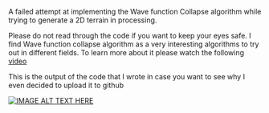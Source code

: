 A failed attempt at implementing the Wave function Collapse algorithm while trying to generate a 2D terrain in processing.

Please do not read through the code if you want to keep your eyes safe. I find Wave function collapse algorithm as a very interesting algorithms to try out in different fields. To learn more about it please watch the following [video](https://www.youtube.com/watch?v=2SuvO4Gi7uY)



This is the output of the code that I wrote in case you want to see why I even decided to upload it to github 

[![IMAGE ALT TEXT HERE](https://img.youtube.com/vi/xqBdcB6R4So/0.jpg)](https://www.youtube.com/watch?v=xqBdcB6R4So)
